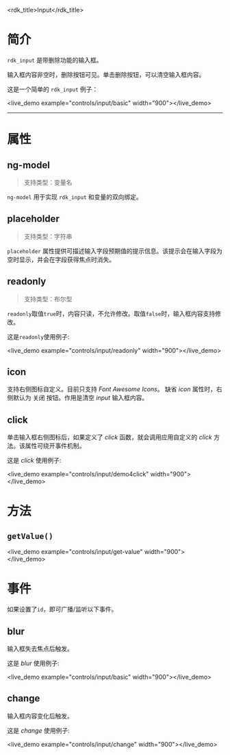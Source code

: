 <rdk_title>Input</rdk_title>

# 简介 #
`rdk_input` 是带删除功能的输入框。

输入框内容非空时，删除按钮可见。单击删除按钮，可以清空输入框内容。

这是一个简单的 `rdk_input` 例子：

<live_demo example="controls/input/basic" width="900"></live_demo>

---
# 属性 #

## ng-model ##
> 支持类型：变量名

`ng-model` 用于实现 `rdk_input` 和变量的双向绑定。

## placeholder ##
> 支持类型：字符串

`placeholder` 属性提供可描述输入字段预期值的提示信息。该提示会在输入字段为空时显示，并会在字段获得焦点时消失。

## readonly ##
> 支持类型：布尔型

`readonly`取值`true`时，内容只读，不允许修改。取值`false`时，输入框内容支持修改。

这是`readonly`使用例子:

<live_demo example="controls/input/readonly" width="900"></live_demo>

## icon ##
支持右侧图标自定义。目前只支持 *Font Awesome Icons*。
缺省 *icon* 属性时，右侧默认为 关闭 按钮。作用是清空 *input* 输入框内容。

## click ##
单击输入框右侧图标后，如果定义了 *click* 函数，就会调用应用自定义的 *click* 方法。该属性可绕开事件机制。

这是 *click* 使用例子:

<live_demo example="controls/input/demo4click" width="900"></live_demo>

# 方法 #
## `getValue()`
<live_demo example="controls/input/get-value" width="900"></live_demo>

# 事件 #

如果设置了`id`，即可广播/监听以下事件。

## blur ##
输入框失去焦点后触发。

这是 *blur* 使用例子:

<live_demo example="controls/input/basic" width="900"></live_demo>

## change ##
输入框内容变化后触发。

这是 *change* 使用例子:

<live_demo example="controls/input/change" width="900"></live_demo>